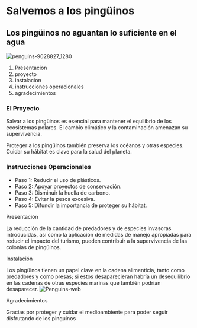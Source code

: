# Salvemos a los pingüinos
## Los pingüinos no aguantan lo suficiente en el agua 
![penguins-9028827_1280](https://github.com/user-attachments/assets/6f8d6bce-8860-47f7-a16d-9e5d8a8dd1c8)

1. Presentacion
2. proyecto
3. instalacion
4. instrucciones operacionales
5. agradecimientos



### El Proyecto
Salvar a los pingüinos es esencial para mantener el equilibrio de los ecosistemas polares. El cambio climático y la contaminación amenazan su supervivencia.

Proteger a los pingüinos también preserva los océanos y otras especies. Cuidar su hábitat es clave para la salud del planeta.

### Instrucciones Operacionales
- Paso 1: Reducir el uso de plásticos.
- Paso 2: Apoyar proyectos de conservación.
- Paso 3: Disminuir la huella de carbono.
- Paso 4: Evitar la pesca excesiva.
- Paso 5: Difundir la importancia de proteger su hábitat.

Presentación 

La reducción de la cantidad de predadores y de especies invasoras introducidas, así como la aplicación de medidas de manejo apropiadas para reducir el impacto del turismo, pueden contribuir a la supervivencia de las colonias de pingüinos.

Instalación

Los pingüinos tienen un papel clave en la cadena alimenticia, tanto como predadores y como presas; si estos desaparecieran habría un desequilibrio en las cadenas de otras especies marinas que también podrían desaparecer.
![Penguins-web](https://github.com/user-attachments/assets/40f36e9b-ea76-4510-a93e-16d8fe8c4433)

Agradecimientos

Gracias por proteger y cuidar el medioambiente para poder seguir disfrutando de los pinguinos 
